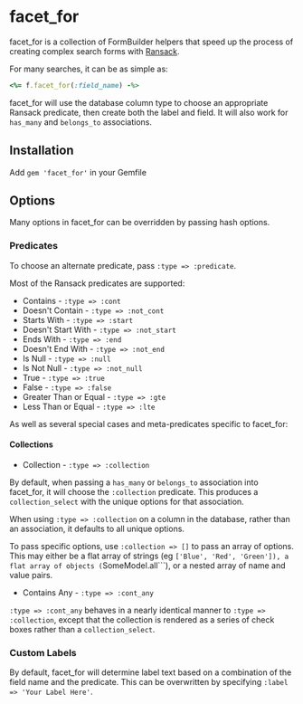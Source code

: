 # facet_for

facet_for is a collection of FormBuilder helpers that speed up the process of creating complex search forms with [Ransack](http://github.com/ernie/ransack).

For many searches, it can be as simple as:

```ruby
<%= f.facet_for(:field_name) -%>
```

facet_for will use the database column type to choose an appropriate Ransack predicate, then create both the label and field. It will also work for ```has_many``` and ```belongs_to``` associations.

## Installation

Add ```gem 'facet_for'``` in your Gemfile

## Options

Many options in facet_for can be overridden by passing hash options.

### Predicates

To choose an alternate predicate, pass ```:type => :predicate```.

Most of the Ransack predicates are supported:

* Contains - ```:type => :cont```
* Doesn't Contain - ```:type => :not_cont```
* Starts With - ```:type => :start```
* Doesn't Start With - ```:type => :not_start```
* Ends With - ```:type => :end```
* Doesn't End With - ```:type => :not_end```
* Is Null - ```:type => :null```
* Is Not Null - ```:type => :not_null```
* True - ```:type => :true```
* False - ```:type => :false```
* Greater Than or Equal - ```:type => :gte```
* Less Than or Equal - ```:type => :lte```

As well as several special cases and meta-predicates specific to facet_for:

#### Collections

* Collection - ```:type => :collection```

By default, when passing a ```has_many``` or ```belongs_to``` association into facet_for, it will choose the ```:collection``` predicate. This produces a ```collection_select``` with the unique options for that association.

When using ```:type => :collection``` on a column in the database, rather than an association, it defaults to all unique options.

To pass specific options, use ```:collection => []``` to pass an array of options. This may either be a flat array of strings (eg ```['Blue', 'Red', 'Green']), a flat array of objects (```SomeModel.all```), or a nested array of name and value pairs.

* Contains Any - ```:type => :cont_any```

```:type => :cont_any``` behaves in a nearly identical manner to ```:type => :collection```, except that the collection is rendered as a series of check boxes rather than a ```collection_select```.

### Custom Labels

By default, facet_for will determine label text based on a combination of the field name and the predicate. This can be overwritten by specifying ```:label => 'Your Label Here'```.
